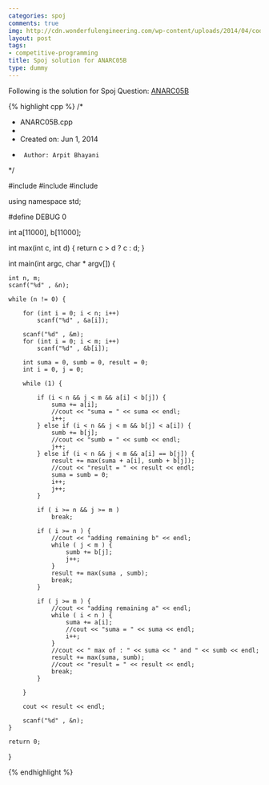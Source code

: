 ```yaml
---
categories: spoj
comments: true
img: http://cdn.wonderfulengineering.com/wp-content/uploads/2014/04/code-wallpaper-6.png
layout: post
tags:
- competitive-programming
title: Spoj solution for ANARC05B
type: dummy
---
```


Following is the solution for Spoj Question: [ANARC05B](http://www.spoj.com/problems/ANARC05B/)

{% highlight cpp %}
/*
 * ANARC05B.cpp
 *
 *  Created on: Jun 1, 2014
 *      Author: Arpit Bhayani
 */

#include <cstdio>
#include <cstdlib>
#include <iostream>

using namespace std;

#define DEBUG 0

int a[11000], b[11000];

int max(int c, int d) {
	return c > d ? c : d;
}

int main(int argc, char * argv[]) {

	int n, m;
	scanf("%d" , &n);

	while (n != 0) {

		for (int i = 0; i < n; i++)
			scanf("%d" , &a[i]);

		scanf("%d" , &m);
		for (int i = 0; i < m; i++)
			scanf("%d" , &b[i]);

		int suma = 0, sumb = 0, result = 0;
		int i = 0, j = 0;

		while (1) {

			if (i < n && j < m && a[i] < b[j]) {
				suma += a[i];
				//cout << "suma = " << suma << endl;
				i++;
			} else if (i < n && j < m && b[j] < a[i]) {
				sumb += b[j];
				//cout << "sumb = " << sumb << endl;
				j++;
			} else if (i < n && j < m && a[i] == b[j]) {
				result += max(suma + a[i], sumb + b[j]);
				//cout << "result = " << result << endl;
				suma = sumb = 0;
				i++;
				j++;
			}

			if ( i >= n && j >= m )
				break;

			if ( i >= n ) {
				//cout << "adding remaining b" << endl;
				while ( j < m ) {
					sumb += b[j];
					j++;
				}
				result += max(suma , sumb);
				break;
			}

			if ( j >= m ) {
				//cout << "adding remaining a" << endl;
				while ( i < n ) {
					suma += a[i];
					//cout << "suma = " << suma << endl;
					i++;
				}
				//cout << " max of : " << suma << " and " << sumb << endl;
				result += max(suma, sumb);
				//cout << "result = " << result << endl;
				break;
			}

		}

		cout << result << endl;

		scanf("%d" , &n);
	}

	return 0;
}

{% endhighlight %}